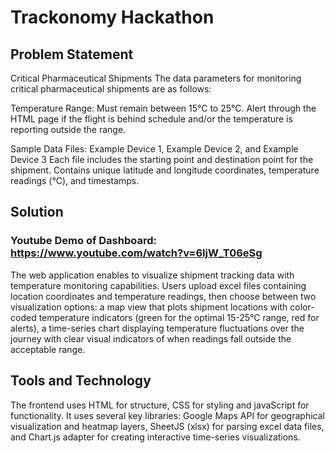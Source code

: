 # Trackonomy Hackathon

## Problem Statement
Critical Pharmaceutical Shipments
The data parameters for monitoring critical pharmaceutical shipments are as follows:

Temperature Range: Must remain between 15°C to 25°C.
Alert through the HTML page if the flight is behind schedule and/or the temperature is reporting outside the range.

Sample Data Files: Example Device 1, Example Device 2, and Example Device 3
Each file includes the starting point and destination point for the shipment. Contains unique latitude and longitude coordinates, temperature readings (°C), and timestamps.

## Solution

### Youtube Demo of Dashboard: https://www.youtube.com/watch?v=6ljW_T06eSg

The web application enables to visualize shipment tracking data with temperature monitoring capabilities. Users upload excel files containing location coordinates and temperature readings, then choose between two visualization options: a map view that plots shipment locations with color-coded temperature indicators (green for the optimal 15-25°C range, red for alerts),  a time-series chart displaying temperature fluctuations over the journey with clear visual indicators of when readings fall outside the acceptable range. 

## Tools and Technology
The frontend uses HTML for structure, CSS for styling and javaScript for functionality. It uses several key libraries: Google Maps API for geographical visualization and heatmap layers, SheetJS (xlsx) for parsing excel data files, and Chart.js adapter for creating interactive time-series visualizations.

